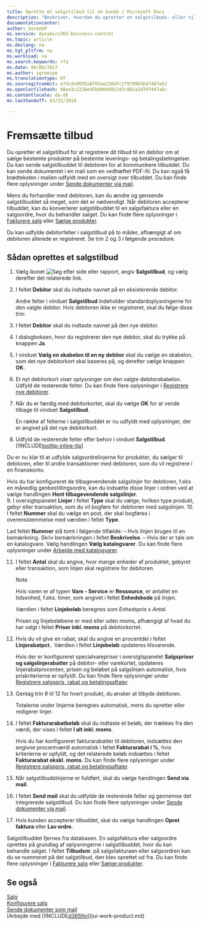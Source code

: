 ```yaml
---
title: Oprette et salgstilbud til en kunde | Microsoft Docs
description: "Beskriver, hvordan du opretter et salgstilbuds- eller tilbudsanmodningsdokument for at registrere dit tilbud til en kunde om at sælge produkter i henhold til bestemte betingelser."
documentationcenter: 
author: SorenGP
ms.service: dynamics365-business-central
ms.topic: article
ms.devlang: na
ms.tgt_pltfrm: na
ms.workload: na
ms.search.keywords: rfq
ms.date: 08/08/2017
ms.author: sgroespe
ms.translationtype: HT
ms.sourcegitcommit: e7dcdc0935a8793ae226dfc2f9709b5b8f487a62
ms.openlocfilehash: 60ee3c2226e45bb904d91243c861a2d747447abc
ms.contentlocale: da-dk
ms.lasthandoff: 03/22/2018

---
```

# <a name="make-offers"></a>Fremsætte tilbud
Du opretter et salgstilbud for at registrere dit tilbud til en debitor om at sælge bestemte produkter på bestemte leverings- og betalingsbetingelser. Du kan sende salgstilbuddet til debitoren for at kommunikere tilbuddet. Du kan sende dokumentet i en mail som en vedhæftet PDF-fil. Du kan også få brødteksten i mailen udfyldt med en oversigt over tilbuddet. Du kan finde flere oplysninger under [Sende dokumenter via mail](ui-how-send-documents-email.md).

Mens du forhandler med debitoren, kan du ændre og gensende salgstilbuddet så meget, som det er nødvendigt. Når debitoren accepterer tilbuddet, kan du konverterer salgstilbuddet til en salgsfaktura eller en salgsordre, hvor du behandler salget. Du kan finde flere oplysninger i [Fakturere salg](sales-how-invoice-sales.md) eller [Sælge produkter](sales-how-sell-products.md).

Du kan udfylde debitorfelter i salgstilbud på to måder, afhængigt af om debitoren allerede er registreret. Se trin 2 og 3 i følgende procedure.

## <a name="to-create-a-sales-quote"></a>Sådan oprettes et salgstilbud
1. Vælg ikonet ![Søg efter side eller rapport](media/ui-search/search_small.png "Ikonet Søg efter side eller rapport"), angiv **Salgstilbud**, og vælg derefter det relaterede link.
2. I feltet **Debitor** skal du indtaste navnet på en eksisterende debitor.

   Andre felter i vinduet **Salgstilbud** indeholder standardoplysningerne for den valgte debitor. Hvis debitoren ikke er registreret, skal du følge disse trin:
3. I feltet **Debitor** skal du indtaste navnet på den nye debitor.
4. I dialogboksen, hvor du registrerer den nye debitor, skal du trykke på knappen **Ja**.
5. I vinduet **Vælg en skabelon til en ny debitor** skal du vælge en skabelon, som det nye debitorkort skal baseres på, og derefter vælge knappen **OK**.
6. Et nyt debitorkort viser oplysninger om den valgte debitorskabelon. Udfyld de resterende felter. Du kan finde flere oplysninger i [Registrere nye debitorer](sales-how-register-new-customers.md).  
7. Når du er færdig med debitorkortet, skal du vælge **OK** for at vende tilbage til vinduet **Salgstilbud**.

   En række af felterne i salgstilbuddet er nu udfyldt med oplysninger, der er angivet på det nye debitorkort.  
8. Udfyld de resterende felter efter behov i vinduet **Salgstilbud**. [!INCLUDE[tooltip-inline-tip](includes/tooltip-inline-tip_md.md)]  

Du er nu klar til at udfylde salgsordrelinjerne for produkter, du sælger til debitoren, eller til andre transaktioner med debitoren, som du vil registrere i en finanskonto.   

Hvis du har konfigureret de tilbagevendende salgslinjer for debitoren, f.eks en månedlig genbestillingsordre, kan du indsætte disse linjer i ordren ved at vælge handlingen **Hent tilbagevendende salgslinjer**.  
9. I oversigtspanelet **Linjer** i feltet **Type** skal du vælge, hvilken type produkt, gebyr eller transaktion, som du vil bogføre for debitoren med salgslinjen.
10. I feltet **Nummer** skal du vælge en post, der skal bogføres i overensstemmelse med værdien i feltet **Type**.

 Lad feltet **Nummer** stå tomt i følgende tilfælde: – Hvis linjen bruges til en bemærkning. Skriv bemærkningen i feltet **Beskrivelse**.
 – Hvis der er tale om en katalogvare. Vælg handlingen **Vælg katalogvarer**. Du kan finde flere oplysninger under [Arbejde med katalogvarer](inventory-how-work-nonstock-items.md).

11. I feltet **Antal** skal du angive, hvor mange enheder af produktet, gebyret eller transaktion, som linjen skal registrere for debitoren.

    > [!NOTE]  
    >   Hvis varen er af typen **Vare - Service** er **Ressource**, er antallet en tidsenhed, f.eks. timer, som angivet i feltet **Enhedskode** på linjen.  

    Værdien i feltet **Linjebeløb** beregnes som *Enhedspris* x *Antal*.  

    Prisen og linjebeløbene er med eller uden moms, afhængigt af hvad du har valgt i feltet **Priser inkl. moms** på debitorkortet.  
12. Hvis du vil give en rabat, skal du angive en procentdel i feltet **Linjerabatpct.**. Værdien i feltet **Linjebeløb** opdateres tilsvarende.  

    Hvis der er konfigureret specialvarepriser i oversigtspanelet **Salgspriser og salgslinjerabatter** på debitor- eller varekortet, opdateres linjerabatprocenten, prisen og beløbet på salgslinjen automatisk, hvis priskriterierne er opfyldt. Du kan finde flere oplysninger under [Registrere salgspris, rabat og betalingsaftaler](sales-how-record-sales-price-discount-payment-agreements.md).  
13. Gentag trin 9 til 12 for hvert produkt, du ønsker at tilbyde debitoren.  

    Totalerne under linjerne beregnes automatisk, mens du opretter eller redigerer linjer.  
14. I feltet **Fakturarabatbeløb** skal du indtaste et beløb, der trækkes fra den værdi, der vises i feltet **I alt inkl. moms**.

    Hvis du har konfigureret fakturarabatter til debitoren, indsættes den angivne procentværdi automatisk i feltet **Fakturarabat i %**, hvis kriterierne er opfyldt, og det relaterede beløb indsættes i feltet **Fakturarabat ekskl. moms**. Du kan finde flere oplysninger under [Registrere salgspris, rabat og betalingsaftaler](sales-how-record-sales-price-discount-payment-agreements.md).
15. Når salgstilbudslinjerne er fuldført, skal du vælge handlingen **Send via mail**.
16. I feltet **Send mail** skal du udfylde de resterende felter og gennemse det integrerede salgstilbud. Du kan finde flere oplysninger under [Sende dokumenter via mail](ui-how-send-documents-email.md).
17. Hvis kunden accepterer tilbuddet, skal du vælge handlingen **Opret faktura** eller **Lav ordre**.

Salgstilbuddet fjernes fra databasen. En salgsfaktura eller salgsordre oprettes på grundlag af oplysningerne i salgstilbuddet, hvor du kan behandle salget. I feltet **Tilbudsnr.** på salgsfakturaen eller salgsordren kan du se nummeret på det salgstilbud, den blev oprettet ud fra. Du kan finde flere oplysninger i [Fakturere salg](sales-how-invoice-sales.md) eller [Sælge produkter](sales-how-sell-products.md).

## <a name="see-also"></a>Se også
[Salg](sales-manage-sales.md)  
[Konfigurere salg](sales-setup-sales.md)  
[Sende dokumenter som mail](ui-how-send-documents-email.md)  
[Arbejde med [!INCLUDE[d365fin](includes/d365fin_md.md)]](ui-work-product.md)


